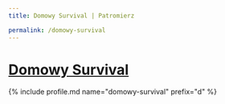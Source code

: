 ```yaml
---
title: Domowy Survival | Patromierz

permalink: /domowy-survival
---
```


# [Domowy Survival](https://patronite.pl/domowy-survival)

{% include profile.md name="domowy-survival" prefix="d" %}
